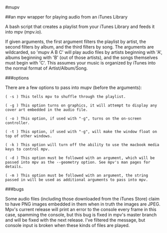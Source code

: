 #mupv

##an mpv wrapper for playing audio from an iTunes Library

A bash script that creates a playlist from your iTunes Library and feeds it into mpv (mpv.io).

If given arguments, the first argument filters the playlist by artist, the second filters by album, and the third filters by song. The arguments are wildcarded, so 'mupv A B C' will play audio files by artists beginning with 'A', albums beginning with 'B' (out of those artists), and the songs themselves must begin with 'C'. This assumes your music is organized by iTunes into the normal format of Artist/Album/Song.

###options

There are a few options to pass into mupv (before the arguments):

	( -s ) This tells mpv to shuffle through the playlist.

	( -g ) This option turns on graphics, it will attempt to display any cover art embedded in the audio file.

	( -o ) This option, if used with "-g", turns on the on-screen controller.

	( -t ) This option, if used with "-g", will make the window float on top of other windows.

	( -k ) This option will turn off the ability to use the macbook media keys to control mpv.

	( -d ) This option must be followed with an argument, which will be passed into mpv as the --geometry option. See mpv's man pages for details.

	( -m ) This option must be followed with an argument, the string passed in will be used as additional arguments to pass into mpv.

###bugs

Some audio files (including those downloaded from the iTunes Store) claim to have PNG images embedded in them when in truth the images are JPEG. Mpv's current release will print an error to the console every frame in this case, spamming the console, but this bug is fixed in mpv's master branch and will be fixed with the next release. I've filtered the message, but console input is broken when these kinds of files are played.
